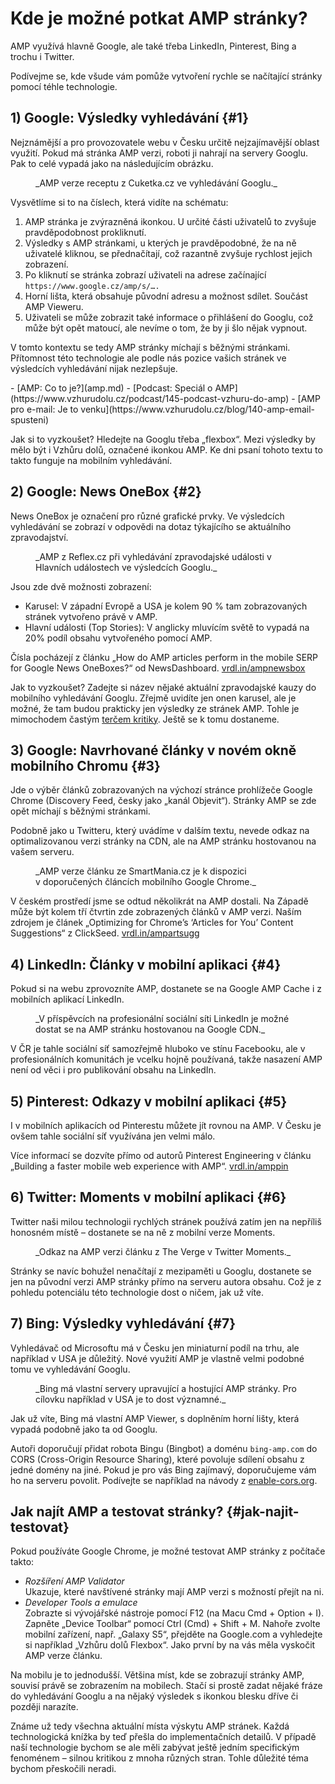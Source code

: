 # Kde je možné potkat AMP stránky?

AMP využívá hlavně Google, ale také třeba LinkedIn, Pinterest, Bing a trochu i Twitter.

<!-- AdSnippet -->

Podívejme se, kde všude vám pomůže vytvoření rychle se načítající stránky pomocí téhle technologie.

## 1) Google: Výsledky vyhledávání {#1}

Nejznámější a pro provozovatele webu v Česku určitě nejzajímavější oblast využití. Pokud má stránka AMP verzi, roboti ji nahrají na servery Googlu. Pak to celé vypadá jako na následujícím obrázku.

<figure>
<img src="../dist/images/original/vdamp/amp-platformy-cuketka.png" alt="">
<figcaption markdown="1">
_AMP verze receptu z Cuketka.cz ve vyhledávání Googlu._
</figcaption>
</figure>

Vysvětlíme si to na číslech, která vidíte na schématu:

1. AMP stránka je zvýrazněná ikonkou. U určité části uživatelů to zvyšuje pravděpodobnost prokliknutí.
2. Výsledky s AMP stránkami, u kterých je pravděpodobné, že na ně uživatelé kliknou, se přednačítají, což razantně zvyšuje rychlost jejich zobrazení.
3. Po kliknutí se stránka zobrazí uživateli na adrese začínající `https://www.google.cz/amp/s/….`
4. Horní lišta, která obsahuje původní adresu a možnost sdílet. Součást AMP Vieweru.
5. Uživateli se může zobrazit také informace o přihlášení do Googlu, což může být opět matoucí, ale nevíme o tom, že by ji šlo nějak vypnout.

V tomto kontextu se tedy AMP stránky míchají s běžnými stránkami. Přítomnost této technologie ale podle nás pozice vašich stránek ve výsledcích vyhledávání nijak nezlepšuje.

<div class="related web-only" markdown="1">
- [AMP: Co to je?](amp.md)
- [Podcast: Speciál o AMP](https://www.vzhurudolu.cz/podcast/145-podcast-vzhuru-do-amp)
- [AMP pro e-mail: Je to venku](https://www.vzhurudolu.cz/blog/140-amp-email-spusteni)
</div>

Jak si to vyzkoušet? Hledejte na Googlu třeba „flexbox“. Mezi výsledky by mělo být i Vzhůru dolů, označené ikonkou AMP. Ke dni psaní tohoto textu to takto funguje na mobilním vyhledávání.

## 2) Google: News OneBox {#2}

News OneBox je označení pro různé grafické prvky. Ve výsledcích vyhledávání se zobrazí v odpovědi na dotaz týkajícího se aktuálního zpravodajství.

<figure>
<img src="../dist/images/original/vdamp/amp-platformy-udalosti.png" alt="">
<figcaption markdown="1">
_AMP z Reflex.cz při vyhledávání zpravodajské události v Hlavních událostech ve výsledcích Googlu._
</figcaption>
</figure>

Jsou zde dvě možnosti zobrazení:

* Karusel: V západní Evropě a USA je kolem 90 % tam zobrazovaných stránek vytvořeno právě v AMP.
* Hlavní události (Top Stories): V anglicky mluvícím světě to vypadá na 20% podíl obsahu vytvořeného pomocí AMP.

Čísla pocházejí z článku „How do AMP articles perform in the mobile SERP for Google News OneBoxes?“ od NewsDashboard. [vrdl.in/ampnewsbox](https://newsdashboard.com/en/how-do-amp-articles-perform-in-the-mobile-serp-for-google-news-oneboxes/)

Jak to vyzkoušet? Zadejte si název nějaké aktuální zpravodajské kauzy do mobilního vyhledávání Googlu. Zřejmě uvidíte jen onen karusel, ale je možné, že tam budou prakticky jen výsledky ze stránek AMP. <span class="ebook-only" markdown="1">Tohle je mimochodem častým [terčem kritiky](amp-kritika-myty.md). Ještě se k tomu dostaneme.</span>

## 3) Google: Navrhované články v novém okně mobilního Chromu {#3}

Jde o výběr článků zobrazovaných na výchozí stránce prohlížeče Google Chrome (Discovery Feed, česky jako „kanál Objevit“). Stránky AMP se zde opět míchají s běžnými stránkami.

Podobně jako u Twitteru, který uvádíme v dalším textu, nevede odkaz na optimalizovanou verzi stránky na CDN, ale na AMP stránku hostovanou na vašem serveru.

<figure>
<img src="../dist/images/original/vdamp/amp-platformy-chrome.png" alt="">
<figcaption markdown="1">
_AMP verze článku ze SmartMania.cz je k dispozici v doporučených článcích mobilního Google Chrome._
</figcaption>
</figure>

V českém prostředí jsme se odtud několikrát na AMP dostali. Na Západě může být kolem tří čtvrtin zde zobrazených článků v AMP verzi. Naším zdrojem je článek „Optimizing for Chrome’s ‘Articles for You’ Content Suggestions“ z ClickSeed. [vrdl.in/ampartsugg](https://www.clickseed.com/chrome-articles-for-you-content-suggestions/)

## 4) LinkedIn: Články v mobilní aplikaci {#4}

Pokud si na webu zprovozníte AMP, dostanete se na Google AMP Cache i z mobilních aplikací LinkedIn.

<figure>
<img src="../dist/images/original/vdamp/amp-platformy-linkedin.png" alt="">
<figcaption markdown="1">
_V příspěvcích na profesionální sociální síti LinkedIn je možné dostat se na AMP stránku hostovanou na Google CDN._
</figcaption>
</figure>

V ČR je tahle sociální síť samozřejmě hluboko ve stínu Facebooku, ale v profesionálních komunitách je vcelku hojně používaná, takže nasazení AMP není od věci i pro publikování obsahu na LinkedIn.

## 5) Pinterest: Odkazy v mobilní aplikaci {#5}

I v mobilních aplikacích od Pinterestu můžete jít rovnou na AMP. V Česku je ovšem tahle sociální síť využívána jen velmi málo.

Více informací se dozvíte přímo od autorů Pinterest Engineering v článku „Building a faster mobile web experience with AMP“. [vrdl.in/amppin](https://medium.com/@Pinterest_Engineering/building-a-faster-mobile-web-experience-with-amp-a73c651ded7)

## 6) Twitter: Moments v mobilní aplikaci {#6}

Twitter naši milou technologii rychlých stránek používá zatím jen na nepříliš honosném místě – dostanete se na ně z mobilní verze Moments.

<figure>
<img src="../dist/images/original/vdamp/amp-platformy-twitter.png" alt="">
<figcaption markdown="1">
_Odkaz na AMP verzi článku z The Verge v Twitter Moments._
</figcaption>
</figure>

Stránky se navíc bohužel nenačítají z mezipaměti u Googlu, dostanete se jen na původní verzi AMP stránky přímo na serveru autora obsahu. Což je z pohledu potenciálu této technologie dost o ničem, jak už víte.

## 7) Bing: Výsledky vyhledávání {#7}

Vyhledávač od Microsoftu má v Česku jen miniaturní podíl na trhu, ale například v USA je důležitý. Nové využití AMP je vlastně velmi podobné tomu ve vyhledávání Googlu.

<figure>
<img src="../dist/images/original/vdamp/amp-platformy-bing.png" alt="">
<figcaption markdown="1">
_Bing má vlastní servery upravující a hostující AMP stránky. Pro cílovku například v USA je to dost významné._
</figcaption>
</figure>

Jak už víte, Bing má vlastní AMP Viewer, s doplněním horní lišty, která vypadá podobně jako ta od Googlu.

<!-- AdSnippet -->

Autoři doporučují přidat robota Bingu (Bingbot) a doménu `bing-amp.com` do CORS (Cross-Origin Resource Sharing), které povoluje sdílení obsahu z jedné domény na jiné. Pokud je pro vás Bing zajímavý, doporučujeme vám ho na serveru povolit. Podívejte se například na návody z [enable-cors.org](https://enable-cors.org/server.html).

## Jak najít AMP a testovat stránky? {#jak-najit-testovat}

Pokud používáte Google Chrome, je možné testovat AMP stránky z počítače takto:

* _Rozšíření AMP Validator_  
Ukazuje, které navštívené stránky mají AMP verzi s možností přejít na ni.
* _Developer Tools a emulace_  
Zobrazte si vývojářské nástroje pomocí F12 (na Macu Cmd + Option + I). Zapněte „Device Toolbar“ pomocí Ctrl (Cmd) + Shift + M. Nahoře zvolte mobilní zařízení, např. „Galaxy S5“, přejděte na Google.com a vyhledejte si například „Vzhůru dolů Flexbox“. Jako první by na vás měla vyskočit AMP verze článku.

Na mobilu je to jednodušší. Většina míst, kde se zobrazují stránky AMP, souvisí právě se zobrazením na mobilech. Stačí si prostě zadat nějaké fráze do vyhledávání Googlu a na nějaký výsledek s ikonkou blesku dříve či později narazíte.

<div class="ebook-only" markdown="1">
Známe už tedy všechna aktuální místa výskytu AMP stránek. Každá technologická knížka by teď přešla do implementačních detailů. V případě naší technologie bychom se ale měli zabývat ještě jedním specifickým fenoménem – silnou kritikou z mnoha různých stran. Tohle důležité téma bychom přeskočili neradi.
</div>

<!-- AdSnippet -->
